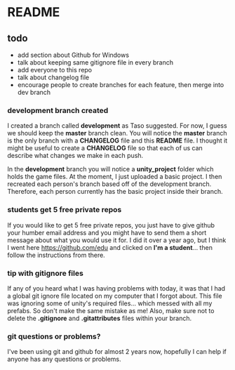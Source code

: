 # README


## todo
- add section about Github for Windows
- talk about keeping same gitignore file in every branch
- add everyone to this repo
- talk about changelog file
- encourage people to create branches for each feature, then merge into dev branch








### development branch created

I created a branch called **development** as Taso suggested. For now, I guess we should keep the **master** branch clean. You will notice the **master** branch is the only branch with a **CHANGELOG** file and this **README** file. I thought it might be useful to create a **CHANGELOG** file so that each of us can describe what changes we make in each push.

In the **development** branch you will notice a **unity_project** folder which holds the game files. At the moment, I just uploaded a basic project. I then recreated each person's branch based off of the development branch. Therefore, each person currently has the basic project inside their branch.



### students get 5 free private repos

If you would like to get 5 free private repos, you just have to give github your humber email address and you might have to send them a short message about what you would use it for. I did it over a year ago, but I think I went here https://github.com/edu and clicked on **I'm a student**... then follow the instructions from there.



### tip with gitignore files

If any of you heard what I was having problems with today, it was that I had a global git ignore file located on my computer that I forgot about. This file was ignoring some of unity's required files... which messed with all my prefabs. So don't make the same mistake as me! Also, make sure not to delete the **.gitignore** and **.gitattributes** files within your branch.



### git questions or problems?

I've been using git and github for almost 2 years now, hopefully I can help if anyone has any questions or problems.

